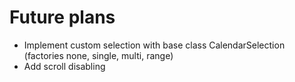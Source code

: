 # Future plans

* Implement custom selection with base class CalendarSelection
  (factories none, single, multi, range)
* Add scroll disabling
